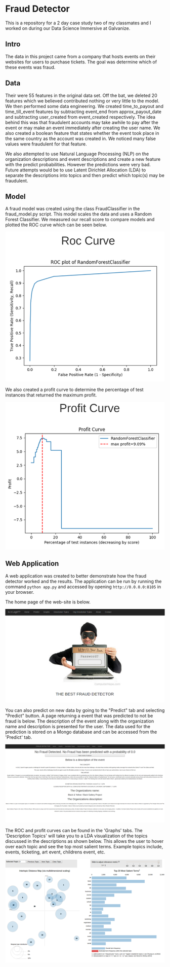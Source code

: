 # Fraud Detector
This is a repository for a 2 day case study two of my classmates and I worked on during our Data Science Immersive at Galvanize.


## Intro
The data in this project came from a company that hosts events on their websites for users to purchase tickets. The goal was determine which of these events was fraud.

## Data
Their were 55 features in the original data set. Off the bat, we deleted 20 features which we believed contributed nothing or very little to the model. We then performed some data engineering. We created time_to_payout and time_till_event features by subtracting event_end from approx_payout_date and subtracting user_created from event_created respectively. The idea behind this was that fraudulent accounts may take awhile to pay after the event or may make an event immediately after creating the user name. We also created a boolean feature that states whether the event took place in the same country as the account was created in. We noticed many false values were fraudulent for that feature.

We also attempted to use Natural Language Processing (NLP) on the organization descriptions and event descriptions and create a new feature with the predict probabilities. However the predictions were very bad. Future attempts would be to use Latent Dirichlet Allocation (LDA) to separate the descriptions into topics and then predict which topic(s) may be fraudulent.

## Model
A fraud model was created using the class FraudClassifier in the fraud_model.py script. This model scales the data and uses a Random Forest Classifier. We measured our recall score to compare models and plotted the ROC curve which can be seen below.

![alt text](images/roc_curve.png)

We also created a profit curve to determine the percentage of test instances that returned the maximum profit.

![alt text](images/profit_curve.png)

## Web Application
A web application was created to better demonstrate how the fraud detector worked and the results. The application can be run by running the command `python app.py` and accessed by opening `http://0.0.0.0:8105` in your browser.

The home page of the web-site is below.

![alt text](images/home_page.png)

You can also predict on new data by going to the "Predict" tab and selecting "Predict" button. A page returning a event that was predicted to not be fraud is below. The description of the event along with the organization name and description is presented for the user. The data used for the prediction is stored on a Mongo database and can be accessed from the 'Predict' tab.  

![alt text](images/prediction.png)

The ROC and profit curves can be found in the 'Graphs' tabs. The 'Description Topics' will take you to a LDA visualization of the topics discussed in the descriptions as shown below. This allows the user to hover over each topic and see the top most salient terms. Example topics include, events, ticketing, art event, childrens event, etc. 

![alt text](images/ldavis_plot.png)
